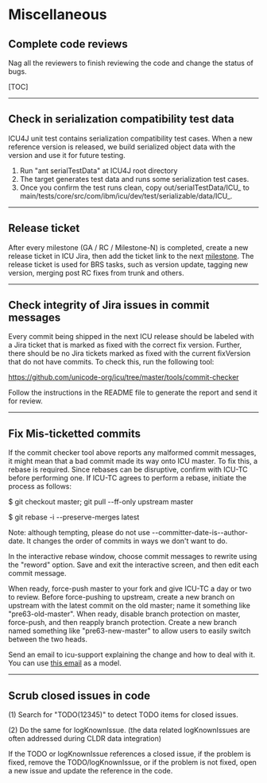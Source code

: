 # Miscellaneous

## Complete code reviews

Nag all the reviewers to finish reviewing the code and change the status of
bugs.

[TOC]

---

## Check in serialization compatibility test data

ICU4J unit test contains serialization compatibility test cases. When a new
reference version is released, we build serialized object data with the version
and use it for future testing.

1.  Run "ant serialTestData" at ICU4J root directory
2.  The target generates test data and runs some serialization test cases.
3.  Once you confirm the test runs clean, copy out/serialTestData/ICU_<version>
    to main/tests/core/src/com/ibm/icu/dev/test/serializable/data/ICU_<version>.

---

## Release ticket

After every milestone (GA / RC / Milestone-N) is completed, create a new release
ticket in ICU Jira, then add the ticket link to the next
[milestone](http://bugs.icu-project.org/trac/roadmap). The release ticket is
used for BRS tasks, such as version update, tagging new version, merging post RC
fixes from trunk and others.

---

## Check integrity of Jira issues in commit messages

Every commit being shipped in the next ICU release should be labeled with a Jira
ticket that is marked as fixed with the correct fix version. Further, there
should be no Jira tickets marked as fixed with the current fixVersion that do
not have commits. To check this, run the following tool:

<https://github.com/unicode-org/icu/tree/master/tools/commit-checker>

Follow the instructions in the README file to generate the report and send it
for review.

---

## Fix Mis-ticketted commits

If the commit checker tool above reports any malformed commit messages, it might
mean that a bad commit made its way onto ICU master. To fix this, a rebase is
required. Since rebases can be disruptive, confirm with ICU-TC before performing
one. If ICU-TC agrees to perform a rebase, initiate the process as follows:

$ git checkout master; git pull --ff-only upstream master

$ git rebase -i --preserve-merges latest

Note: although tempting, please do not use --committer-date-is--author-date. It
changes the order of commits in ways we don't want to do.

In the interactive rebase window, choose commit messages to rewrite using the
"reword" option. Save and exit the interactive screen, and then edit each commit
message.

When ready, force-push master to your fork and give ICU-TC a day or two to
review. Before force-pushing to upstream, create a new branch on upstream with
the latest commit on the old master; name it something like "pre63-old-master".
When ready, disable branch protection on master, force-push, and then reapply
branch protection. Create a new branch named something like "pre63-new-master"
to allow users to easily switch between the two heads.

Send an email to icu-support explaining the change and how to deal with it. You
can use [this email](https://sourceforge.net/p/icu/mailman/message/36426642/) as
a model.

---

## Scrub closed issues in code

(1) Search for "TODO(12345)" to detect TODO items for closed issues.

(2) Do the same for logKnownIssue. (the data related logKnownIssues are often
addressed during CLDR data integration)

If the TODO or logKnownIssue references a closed issue, if the problem is fixed,
remove the TODO/logKnownIssue, or if the problem is not fixed, open a new issue
and update the reference in the code.
